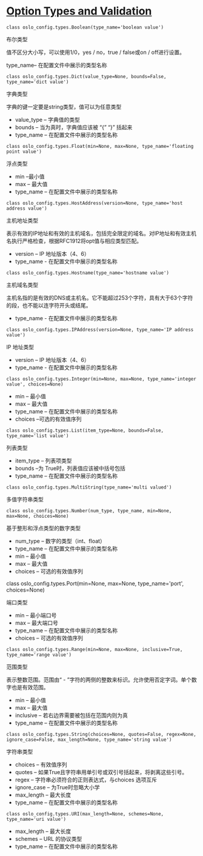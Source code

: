 # [Option Types and Validation](https://docs.openstack.org/developer/oslo.config/types.html)

`class oslo_config.types.Boolean(type_name='boolean value')`

布尔类型

值不区分大小写，可以使用1/0，yes / no，true / false或on / off进行设置。

type\_name– 在配置文件中展示的类型名称

`class oslo_config.types.Dict(value_type=None, bounds=False, type_name='dict value')`

字典类型

字典的键一定要是string类型，值可以为任意类型

* value\_type – 字典值的类型
* bounds – 当为真时，字典值应该被 “{”  “}” 括起来
* type\_name – 在配置文件中展示的类型名称

`class oslo_config.types.Float(min=None, max=None, type_name='floating point value')`

浮点类型

* min –最小值
* max – 最大值
* type\_name – 在配置文件中展示的类型名称

`class oslo_config.types.HostAddress(version=None, type_name='host address value')`

主机地址类型

表示有效的IP地址和有效的主机域名，包括完全限定的域名。对IP地址和有效主机名执行严格检查，根据RFC1912将opt值与相应类型匹配。

* version – IP 地址版本（4、6）
* type\_name - 在配置文件中展示的类型名称

`class oslo_config.types.Hostname(type_name='hostname value')`

主机域名类型

主机名指的是有效的DNS或主机名。它不能超过253个字符，具有大于63个字符的段，也不能以连字符开头或结尾。

* type\_name - 在配置文件中展示的类型名称

`class oslo_config.types.IPAddress(version=None, type_name='IP address value')`

IP 地址类型

* version – IP 地址版本（4、6）
* type\_name - 在配置文件中展示的类型名称

`class oslo_config.types.Integer(min=None, max=None, type_name='integer value', choices=None)`

* min – 最小值
* max – 最大值
* type\_name – 在配置文件中展示的类型名称
* choices –可选的有效值序列

`class oslo_config.types.List(item_type=None, bounds=False, type_name='list value')`

列表类型

* item\_type – 列表项类型
* bounds –为 True时，列表值应该被中括号包括
* type\_name – 在配置文件中展示的类型名称

`class oslo_config.types.MultiString(type_name='multi valued')`

多值字符串类型

`class oslo_config.types.Number(num_type, type_name, min=None, max=None, choices=None)`

基于整形和浮点类型的数字类型

* num\_type – 数字的类型（int、float）
* type\_name – 在配置文件中展示的类型名称
* min – 最小值
* max – 最大值
* choices – 可选的有效值序列

class oslo\_config.types.Port\(min=None, max=None, type\_name='port', choices=None\)

端口类型

* min – 最小端口号
* max – 最大端口号
* type\_name – 在配置文件中展示的类型名称
* choices – 可选的有效值序列

`class oslo_config.types.Range(min=None, max=None, inclusive=True, type_name='range value')`

范围类型

表示整数范围。范围由“ - ”字符的两侧的整数来标识。允许使用否定字词。单个数字也是有效范围。

* min – 最小值
* max – 最大值
* inclusive – 若右边界需要被包括在范围内则为真
* type\_name – 在配置文件中展示的类型名称

`class oslo_config.types.String(choices=None, quotes=False, regex=None, ignore_case=False, max_length=None, type_name='string value')`

字符串类型

* choices – 有效值序列
* quotes – 如果True且字符串用单引号或双引号括起来，将剥离这些引号。
* regex – 字符串必须符合的正则表达式，与choices 选项互斥
* ignore\_case – 为True时忽略大小学
* max\_length – 最大长度
* type\_name – 在配置文件中展示的类型名称

`class oslo_config.types.URI(max_length=None, schemes=None, type_name='uri value')`

* max\_length – 最大长度
* schemes – URL 的协议类型
* type\_name – 在配置文件中展示的类型名称

















































